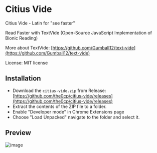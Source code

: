 # Citius Vide

Citius Vide - Latin for "see faster"

Read Faster with TextVide (Open-Source JavaScript Implementation of Bionic Reading)

More about TextVide: [https://github.com/Gumball12/text-vide](https://github.com/Gumball12/text-vide)

License: MIT license

## Installation

- Download the `citius-vide.zip` from Release: [https://github.com/the0cp/citius-vide/releases](https://github.com/the0cp/citius-vide/releases)
- Extract the contents of the ZIP file to a folder.
- Enable "Developer mode" in Chrome Extensions page
- Choose "Load Unpacked" navigate to the folder and select it.

## Preview

![image](https://github.com/user-attachments/assets/3255c106-65e4-445f-a360-9769d7337613)
